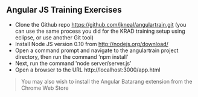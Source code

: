 ## Angular JS Training Exercises

* Clone the Github repo https://github.com/jkneal/angulartrain.git (you can use the same process you did for the KRAD training setup using eclipse, or use another Git tool) 
* Install Node JS version 0.10 from http://nodejs.org/download/ 
* Open a command prompt and navigate to the angulartrain project directory, then run the command ‘npm install’
* Next, run the command 'node server/server.js’
* Open a browser to the URL http://localhost:3000/app.html 

> You may also wish to install the Angular Batarang extension from the Chrome Web Store
